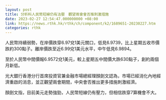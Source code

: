 ```yaml
---
layout: post
title: 分析料人民幣短線仍有沽壓　觀望兩會會否推刺激措施
date: 2023-02-27 12:54:47.000000000 +08:00
link: https://news.rthk.hk/rthk/ch/component/k2/1689651-20230227.htm
categories: rthk
---
```


人民幣持續弱勢，在岸價跌穿6.97兌1美元關口，低見6.9739，比上星期五收市價跌約300點子。離岸價跌至近6.99兌1美元水平，中午低見6.9894。

至於人民幣中間價報6.9572兌1美元，較上星期五中間價大跌630點子，創約兩個月新低。

光大銀行香港分行首席投資官兼金融市場總經理顏劍文認為，市場已經消化內地經濟重啟的消息，並正觀望兩會期間，中央會否推出更多措施刺激經濟。

顏劍文指，目前美元走勢強勁，人民幣短線仍有壓力，但相信跌穿7算機會不大。
